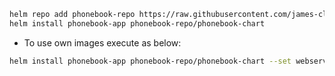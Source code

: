 ```bash
helm repo add phonebook-repo https://raw.githubusercontent.com/james-clarusway/phonebook-repo/main
helm install phonebook-app phonebook-repo/phonebook-chart
```

- To use own images execute as below:

```bash
helm install phonebook-app phonebook-repo/phonebook-chart --set webserver_image=<image-name> --set resultserver_image=<image-name>
```